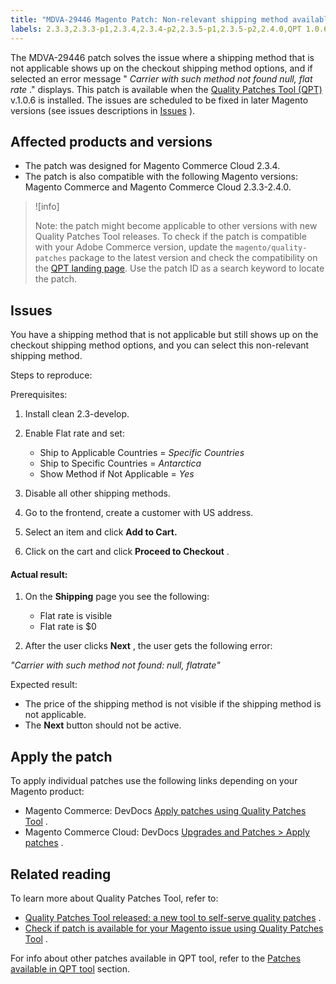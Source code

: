 ```yaml
---
title: "MDVA-29446 Magento Patch: Non-relevant shipping method available for checkout"
labels: 2.3.3,2.3.3-p1,2.3.4,2.3.4-p2,2.3.5-p1,2.3.5-p2,2.4.0,QPT 1.0.6,QPT patches,Magento Commerce,Magento Commerce Cloud,checkout,shipping,support tools
---
```


The MDVA-29446 patch solves the issue where a shipping method that is not applicable shows up on the checkout shipping method options, and if selected an error message " *Carrier with such method not found null, flat rate* ." displays. This patch is available when the [Quality Patches Tool (QPT)](https://support.magento.com/hc/en-us/articles/360047139492) v.1.0.6 is installed. The issues are scheduled to be fixed in later Magento versions (see issues descriptions in [Issues](https://support.magento.com/hc/en-us/articles/360050056271#issues) ).

## Affected products and versions

* The patch was designed for Magento Commerce Cloud 2.3.4.
* The patch is also compatible with the following Magento versions: Magento Commerce and Magento Commerce Cloud 2.3.3-2.4.0.

>![info]
>
>Note: the patch might become applicable to other versions with new Quality Patches Tool releases. To check if the patch is compatible with your Adobe Commerce version, update the `magento/quality-patches` package to the latest version and check the compatibility on the [QPT landing page](https://devdocs.magento.com/quality-patches/tool.html#patch-grid). Use the patch ID as a search keyword to locate the patch.

<h2 id="issues">Issues</h2>

You have a shipping method that is not applicable but still shows up on the checkout shipping method options, and you can select this non-relevant shipping method.

 <span class="wysiwyg-underline">Steps to reproduce:</span>

 <span class="wysiwyg-underline">Prerequisites:</span>

1. Install clean 2.3-develop.
1. Enable Flat rate and set:

    * Ship to Applicable Countries = *Specific Countries*
    * Ship to Specific Countries = *Antarctica*
    * Show Method if Not Applicable = *Yes*
1. Disable all other shipping methods.

1. Go to the frontend, create a customer with US address.
1. Select an item and click **Add to Cart.**
1. Click on the cart and click **Proceed to Checkout** .

#### <span class="wysiwyg-underline">Actual result:</span>

1. On the **Shipping** page you see the following:

    * Flat rate is visible
    * Flat rate is $0
1. After the user clicks **Next** , the user gets the following error:

 *"Carrier with such method not found: null, flatrate"*

 <span class="wysiwyg-underline">Expected result:</span>

* The price of the shipping method is not visible if the shipping method is not applicable.
* The **Next** button should not be active.

## Apply the patch

To apply individual patches use the following links depending on your Magento product:

* Magento Commerce: DevDocs [Apply patches using Quality Patches Tool](https://devdocs.magento.com/guides/v2.4/comp-mgr/patching/mqp.html) .
* Magento Commerce Cloud: DevDocs [Upgrades and Patches > Apply patches](https://devdocs.magento.com/cloud/project/project-patch.html) .

## Related reading

To learn more about Quality Patches Tool, refer to:

* [Quality Patches Tool released: a new tool to self-serve quality patches](https://support.magento.com/hc/en-us/articles/360047139492) .
* [Check if patch is available for your Magento issue using Quality Patches Tool](https://support.magento.com/hc/en-us/articles/360047125252) .

For info about other patches available in QPT tool, refer to the [Patches available in QPT tool](https://support.magento.com/hc/en-us/sections/360010506631-Patches-available-in-QPT-tool-) section.
